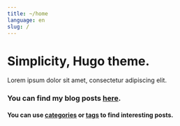 ```yaml
---
title: ~/home
language: en
slug: /
---
```


# Simplicity, Hugo theme.

Lorem ipsum dolor sit amet, consectetur adipiscing elit.

### You can find my blog posts [here](/posts/).
#### You can use [categories](/categories/) or [tags](/tags/) to find interesting posts.
